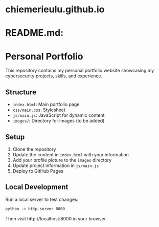 # chiemerieulu.github.io




# README.md:
# Personal Portfolio
This repository contains my personal portfolio website showcasing my cybersecurity projects, skills, and experience.

## Structure
- `index.html`: Main portfolio page
- `css/main.css`: Stylesheet
- `js/main.js`: JavaScript for dynamic content
- `images/`: Directory for images (to be added)

## Setup
1. Clone the repository
2. Update the content in `index.html` with your information
3. Add your profile picture to the `images` directory
4. Update project information in `js/main.js`
5. Deploy to GitHub Pages

## Local Development
Run a local server to test changes:
```bash
python -m http.server 8000
```
Then visit http://localhost:8000 in your browser.
